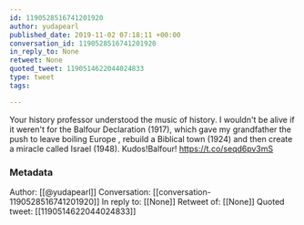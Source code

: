 ```yaml
---
id: 1190528516741201920
author: yudapearl
published_date: 2019-11-02 07:18:11 +00:00
conversation_id: 1190528516741201920
in_reply_to: None
retweet: None
quoted_tweet: 1190514622044024833
type: tweet
tags:

---
```


Your history professor understood the music of history. I wouldn't be alive if it weren't for the Balfour Declaration (1917), which gave my grandfather the push to leave boiling Europe , rebuild a Biblical town (1924) and then create a miracle called Israel (1948). Kudos!Balfour! https://t.co/seqd6pv3mS

### Metadata

Author: [[@yudapearl]]
Conversation: [[conversation-1190528516741201920]]
In reply to: [[None]]
Retweet of: [[None]]
Quoted tweet: [[1190514622044024833]]
